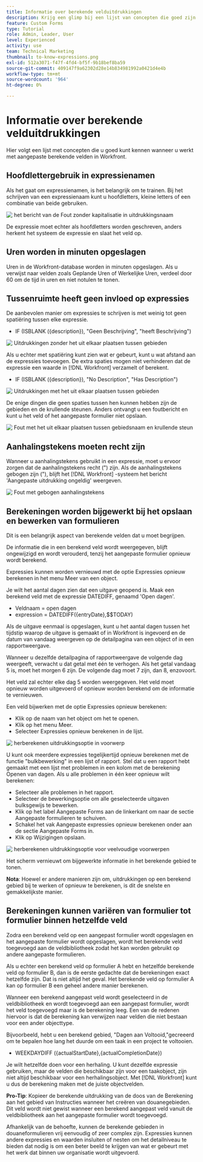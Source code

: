 ```yaml
---
title: Informatie over berekende velduitdrukkingen
description: Krijg een glimp bij een lijst van concepten die goed zijn te kennen wanneer het werken met douane berekende gebieden in  [!DNL Workfront].
feature: Custom Forms
type: Tutorial
role: Admin, Leader, User
level: Experienced
activity: use
team: Technical Marketing
thumbnail: to-know-expressions.png
exl-id: 512a3071-f47f-4fd4-bf5f-9b18bef8ba59
source-git-commit: 409147f9a62302d28e14b834981992a0421d4e4b
workflow-type: tm+mt
source-wordcount: '964'
ht-degree: 0%

---
```


# Informatie over berekende velduitdrukkingen

Hier volgt een lijst met concepten die u goed kunt kennen wanneer u werkt met aangepaste berekende velden in Workfront.

## Hoofdlettergebruik in expressienamen

Als het gaat om expressienamen, is het belangrijk om te trainen. Bij het schrijven van een expressienaam kunt u hoofdletters, kleine letters of een combinatie van beide gebruiken.

![&#x200B; het bericht van de Fout zonder kapitalisatie in uitdrukkingsnaam &#x200B;](assets/T2K01.png)

De expressie moet echter als hoofdletters worden geschreven, anders herkent het systeem de expressie en slaat het veld op.



## Uren worden in minuten opgeslagen

Uren in de Workfront-database worden in minuten opgeslagen. Als u verwijst naar velden zoals Geplande Uren of Werkelijke Uren, verdeel door 60 om de tijd in uren en niet notulen te tonen.

## Tussenruimte heeft geen invloed op expressies

De aanbevolen manier om expressies te schrijven is met weinig tot geen spatiëring tussen elke expressie.

* IF (ISBLANK ({description}), &quot;Geen Beschrijving&quot;, &quot;heeft Beschrijving&quot;)

![&#x200B; Uitdrukkingen zonder het uit elkaar plaatsen tussen gebieden &#x200B;](assets/T2K02.png)

Als u echter met spatiëring kunt zien wat er gebeurt, kunt u wat afstand aan de expressies toevoegen. De extra spaties mogen niet verhinderen dat de expressie een waarde in [!DNL Workfront] verzamelt of berekent.

* IF (ISBLANK ({description}), &quot;No Description&quot;, &quot;Has Description&quot;)

![&#x200B; Uitdrukkingen met het uit elkaar plaatsen tussen gebieden &#x200B;](assets/T2K03.png)

De enige dingen die geen spaties tussen hen kunnen hebben zijn de gebieden en de krullende steunen. Anders ontvangt u een foutbericht en kunt u het veld of het aangepaste formulier niet opslaan.

![&#x200B; Fout met het uit elkaar plaatsen tussen gebiedsnaam en krullende steun &#x200B;](assets/T2K04.png)

## Aanhalingstekens moeten recht zijn

Wanneer u aanhalingstekens gebruikt in een expressie, moet u ervoor zorgen dat de aanhalingstekens recht (&quot;) zijn. Als de aanhalingstekens gebogen zijn (&quot;), blijft het [!DNL Workfront] -systeem het bericht &#39;Aangepaste uitdrukking ongeldig&#39; weergeven.

![&#x200B; Fout met gebogen aanhalingstekens &#x200B;](assets/T2K05.png)

## Berekeningen worden bijgewerkt bij het opslaan en bewerken van formulieren

Dit is een belangrijk aspect van berekende velden dat u moet begrijpen.

De informatie die in een berekend veld wordt weergegeven, blijft ongewijzigd en wordt verouderd, tenzij het aangepaste formulier opnieuw wordt berekend.

Expressies kunnen worden vernieuwd met de optie Expressies opnieuw berekenen in het menu Meer van een object.

Je wilt het aantal dagen zien dat een uitgave geopend is. Maak een berekend veld met de expressie DATEDIFF, genaamd &#39;Open dagen&#39;.

* Veldnaam = open dagen
* expression = DATEDIFF({entryDate},$$TODAY)

Als de uitgave eenmaal is opgeslagen, kunt u het aantal dagen tussen het tijdstip waarop de uitgave is gemaakt of in Workfront is ingevoerd en de datum van vandaag weergeven op de detailpagina van een object of in een rapportweergave.

Wanneer u dezelfde detailpagina of rapportweergave de volgende dag weergeeft, verwacht u dat getal met één te verhogen. Als het getal vandaag 5 is, moet het morgen 6 zijn. De volgende dag moet 7 zijn, dan 8, enzovoort.

Het veld zal echter elke dag 5 worden weergegeven. Het veld moet opnieuw worden uitgevoerd of opnieuw worden berekend om de informatie te vernieuwen.

Een veld bijwerken met de optie Expressies opnieuw berekenen:

* Klik op de naam van het object om het te openen.
* Klik op het menu Meer.
* Selecteer Expressies opnieuw berekenen in de lijst.

![&#x200B; herberekenen uitdrukkingsoptie in voorwerp &#x200B;](assets/T2K06.png)

U kunt ook meerdere expressies tegelijkertijd opnieuw berekenen met de functie &quot;bulkbewerking&quot; in een lijst of rapport. Stel dat u een rapport hebt gemaakt met een lijst met problemen in een kolom met de berekening Openen van dagen. Als u alle problemen in één keer opnieuw wilt berekenen:

* Selecteer alle problemen in het rapport.
* Selecteer de bewerkingsoptie om alle geselecteerde uitgaven bulksgewijs te bewerken.
* Klik op het label Aangepaste Forms aan de linkerkant om naar de sectie Aangepaste formulieren te schuiven.
* Schakel het vak Aangepaste expressies opnieuw berekenen onder aan de sectie Aangepaste Forms in.
* Klik op Wijzigingen opslaan.

![&#x200B; herberekenen uitdrukkingsoptie voor veelvoudige voorwerpen &#x200B;](assets/T2K07.png)

Het scherm vernieuwt om bijgewerkte informatie in het berekende gebied te tonen.

**Nota**: Hoewel er andere manieren zijn om, uitdrukkingen op een berekend gebied bij te werken of opnieuw te berekenen, is dit de snelste en gemakkelijkste manier.

## Berekeningen kunnen variëren van formulier tot formulier binnen hetzelfde veld

Zodra een berekend veld op een aangepast formulier wordt opgeslagen en het aangepaste formulier wordt opgeslagen, wordt het berekende veld toegevoegd aan de veldbibliotheek zodat het kan worden gebruikt op andere aangepaste formulieren.

Als u echter een berekend veld op formulier A hebt en hetzelfde berekende veld op formulier B, dan is de eerste gedachte dat de berekeningen exact hetzelfde zijn. Dat is niet altijd het geval. Het berekende veld op formulier A kan op formulier B een geheel andere manier berekenen.

Wanneer een berekend aangepast veld wordt geselecteerd in de veldbibliotheek en wordt toegevoegd aan een aangepast formulier, wordt het veld toegevoegd maar is de berekening leeg. Een van de redenen hiervoor is dat de berekening kan verwijzen naar velden die niet bestaan voor een ander objecttype.

Bijvoorbeeld, hebt u een berekend gebied, &quot;Dagen aan Voltooid,&quot;gecreeerd om te bepalen hoe lang het duurde om een taak in een project te voltooien.

* WEEKDAYDIFF ({actualStartDate},{actualCompletionDate})

Je wilt hetzelfde doen voor een herhaling. U kunt dezelfde expressie gebruiken, maar de velden die beschikbaar zijn voor een taakobject, zijn niet altijd beschikbaar voor een herhalingsobject. Met [!DNL Workfront] kunt u dus de berekening maken met de juiste objectvelden.

**Pro-Tip**: Kopieer de berekende uitdrukking van de doos van de Berekening aan het gebied van Instructies wanneer het creëren van douanegebieden. Dit veld wordt niet gewist wanneer een berekend aangepast veld vanuit de veldbibliotheek aan het aangepaste formulier wordt toegevoegd.

Afhankelijk van de behoefte, kunnen de berekende gebieden in douaneformulieren vrij eenvoudig of zeer complex zijn. Expressies kunnen andere expressies en waarden insluiten of nesten om het detailniveau te bieden dat nodig is om een beter beeld te krijgen van wat er gebeurt met het werk dat binnen uw organisatie wordt uitgevoerd.

<!--Depending on the need, calculated fields in custom forms can be quite simple or very complex. Expressions can embed, or nest, other expressions and values to provide the level of detail needed to get a better picture of what is going on with the work being done at your organization. 

Most of the examples and exercises in this course have been relatively simple to provide a base understanding of the expressions most commonly used and how to build those expressions in a custom calculated field. 

Now you're ready to start building your own calculated custom fields.-->
